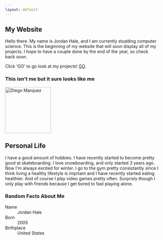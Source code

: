 ```yaml
---
layout: default
---
```

## My Website

Hello there. My name is Jordan Hale, and I am currently studding computer science. This is the beginning of my website that will soon display all of my projects. I hope to have a couple done by the end of the year, so check back soon.

Click 'GO' to go look at my projects!
[GO](./another-page.html).


### This isn't me but it sure looks like me


<img src="https://i.pinimg.com/originals/05/b1/0b/05b10bff79397c4fecfb68c23235a5b4.png" alt="Diego Marquez" width="150" height="150"> <!-- Resized image -->


## Personal Life
I have a good amount of hobbies. I have recently started to become pretty good at skateboarding. I love snowboarding, and only started 3 years ago. Now I'm always excited for winter. I go to the gym pretty consistantly since I think living a healthy lifestyle is imprtant and I have recently started eating healthier. And of course I play video games pretty often. Surprisly though I only play with friends because I get bored to fast playing alone.



### Random Facts About Me

<dl>
<dt>Name</dt>
<dd>Jordan Hale</dd>
<dt>Born</dt>
<dd>2005</dd>
<dt>Birthplace</dt>
<dd>United States</dd>
</dl>

